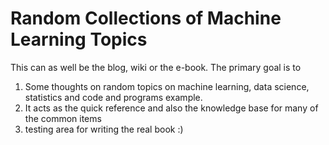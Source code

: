 Random Collections of Machine Learning Topics
=======

This can as well be the blog, wiki or the e-book.
The primary goal is to 

1. Some thoughts on random topics on machine learning, data science, statistics and code and programs example.
2. It acts as the quick reference and also the knowledge base for many of the common items
2. testing area for writing the real book :)